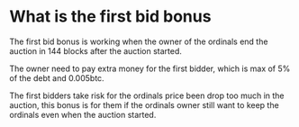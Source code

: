 # What is the first bid bonus

The first bid bonus is working when the owner of the ordinals end the auction in 144 blocks after the auction started.

The owner need to pay extra money for the first bidder, which is max of 5% of the debt and 0.005btc.

The first bidders take risk for the ordinals price been drop too much in the auction, this bonus is for them if the ordinals owner still want to keep the ordinals even when the auction started.
